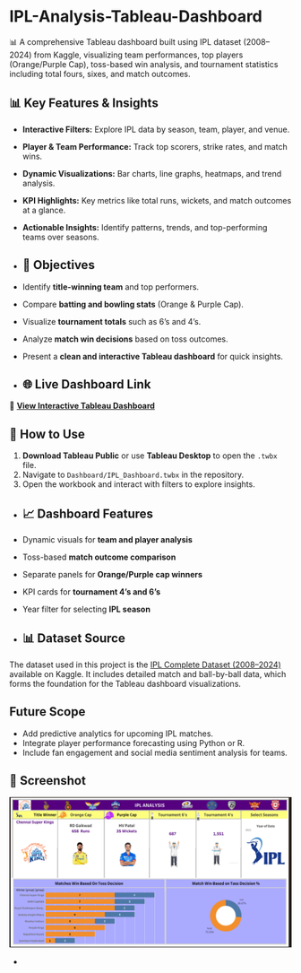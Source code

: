 # IPL-Analysis-Tableau-Dashboard
📊 A comprehensive Tableau dashboard built using IPL dataset (2008–2024) from Kaggle, visualizing team performances, top players (Orange/Purple Cap), toss-based win analysis, and tournament statistics including total fours, sixes, and match outcomes.

## 📊 Key Features & Insights

- **Interactive Filters:** Explore IPL data by season, team, player, and venue.  
- **Player & Team Performance:** Track top scorers, strike rates, and match wins.  
- **Dynamic Visualizations:** Bar charts, line graphs, heatmaps, and trend analysis.  
- **KPI Highlights:** Key metrics like total runs, wickets, and match outcomes at a glance.  
- **Actionable Insights:** Identify patterns, trends, and top-performing teams over seasons.

- ## 🎯 Objectives
- Identify **title-winning team** and top performers.
- Compare **batting and bowling stats** (Orange & Purple Cap).
- Visualize **tournament totals** such as 6’s and 4’s.
- Analyze **match win decisions** based on toss outcomes.
- Present a **clean and interactive Tableau dashboard** for quick insights.

- ## 🌐 Live Dashboard Link
🔗 **[View Interactive Tableau Dashboard](https://public.tableau.com/views/TablueaProjectIPLDATA/Dashboard1?:language=en-US&:sid=&:redirect=auth&:display_count=n&:origin=viz_share_link)**

## 🚀 How to Use
1. **Download Tableau Public** or use **Tableau Desktop** to open the `.twbx` file.  
2. Navigate to `Dashboard/IPL_Dashboard.twbx` in the repository.  
3. Open the workbook and interact with filters to explore insights.  




- ## 📈 Dashboard Features
- Dynamic visuals for **team and player analysis**
- Toss-based **match outcome comparison**
- Separate panels for **Orange/Purple cap winners**
- KPI cards for **tournament 4’s and 6’s**
- Year filter for selecting **IPL season**

- ## 📊 Dataset Source

The dataset used in this project is the [IPL Complete Dataset (2008–2024)](https://www.kaggle.com/datasets/patrickb1912/ipl-complete-dataset-20082020?select=deliveries.csv) available on Kaggle. It includes detailed match and ball-by-ball data, which forms the foundation for the Tableau dashboard visualizations.

## Future Scope
- Add predictive analytics for upcoming IPL matches.  
- Integrate player performance forecasting using Python or R.  
- Include fan engagement and social media sentiment analysis for teams.

## 📸 Screenshot

![IPL Dashboard Screenshot](https://github.com/moneshpondhekar/IPL-Analysis-Tableau-Dashboard/blob/main/IPL%20Data%20Dashboard.png)


- 





